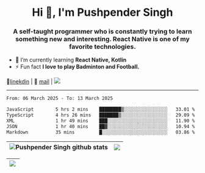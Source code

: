 <h1 align="center">Hi 👋, I'm Pushpender Singh</h1>
<h3 align="center">A self-taught programmer who is constantly trying to learn something new and interesting. React Native is one of my favorite technologies.</h3>

- 🌱 I’m currently learning **React Native, Kotlin**
- ⚡ Fun fact **I love to play Badminton and Football.**

👔[linekdin](https://www.linkedin.com/in/pushpender-singh-240061202/) | 📧 [mail](mailto:pushpendersingh694@gmail.com) | 
<a href="https://github.com/pushpender-singh-ap/pushpender-singh-ap">
    <img src="https://komarev.com/ghpvc/?username=pushpender-singh-ap&style=for-the-badge">
</a>


---

<!--START_SECTION:waka-->

```txt
From: 06 March 2025 - To: 13 March 2025

JavaScript        5 hrs 2 mins    ████████▒░░░░░░░░░░░░░░░░   33.01 %
TypeScript        4 hrs 26 mins   ███████▒░░░░░░░░░░░░░░░░░   29.09 %
XML               1 hr 49 mins    ███░░░░░░░░░░░░░░░░░░░░░░   11.90 %
JSON              1 hr 40 mins    ██▓░░░░░░░░░░░░░░░░░░░░░░   10.94 %
Markdown          35 mins         █░░░░░░░░░░░░░░░░░░░░░░░░   03.86 %
```

<!--END_SECTION:waka-->


| <a><img align="center" src="https://github-readme-stats-iota-ecru-15.vercel.app/api?username=pushpender-singh-ap&show_icons=true&include_all_commits=true&theme=buefy&hide_border=true" alt="Pushpender Singh github stats" /></a> | <a><img align="center" src="https://github-readme-stats-iota-ecru-15.vercel.app/api/top-langs/?username=pushpender-singh-ap&layout=compact&theme=buefy&hide_border=true" /></a> |
| ------------- | ------------- |

| <a> <img align="left" src="https://github-readme-streak-stats.herokuapp.com/?user=pushpender-singh-ap" /></br> </a> |
| ------------- |
